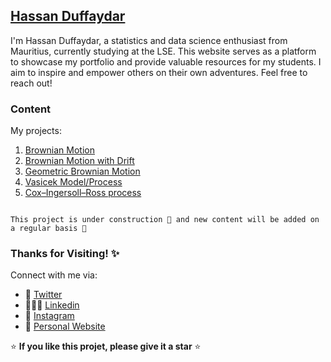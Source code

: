 ## [Hassan Duffaydar](https://hassanduffaydar.github.io/intro.html)


I'm Hassan Duffaydar, a statistics and data science enthusiast from Mauritius, currently studying at the LSE. This website serves as a platform to showcase my portfolio and provide valuable resources for my students. I aim to inspire and empower others on their own adventures. Feel free to reach out!

### Content

My projects:

1. [Brownian Motion](https://quantgirluk.github.io/Understanding-Quantitative-Finance/brownian_motion.html)
2. [Brownian Motion with Drift](https://quantgirluk.github.io/Understanding-Quantitative-Finance/brownian_motion_arithmetic.html)
3. [Geometric Brownian Motion](https://quantgirluk.github.io/Understanding-Quantitative-Finance/geometric_brownian_motion.html)
4. [Vasicek Model/Process](https://quantgirluk.github.io/Understanding-Quantitative-Finance/vasicek.html)
5. [Cox–Ingersoll–Ross process](https://quantgirluk.github.io/Understanding-Quantitative-Finance/cir_process.html)


```{note}

This project is under construction 🦺 and new content will be added on a regular basis 🌱 

```

### Thanks for Visiting! ✨

Connect with me via:

- 🦜 [Twitter](https://twitter.com/)
- 👩🏽‍💼 [Linkedin](https://www.linkedin.com/in/hassanduffaydar/)
- 📸 [Instagram](https://www.instagram.com/hassandfy/)
- 👾 [Personal Website](https://.blog)


⭐️ **If you like this projet, please give it a star** ⭐️ 
